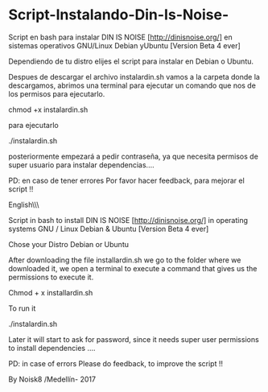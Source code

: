 # Script-Instalando-Din-Is-Noise-

Script en bash para instalar DIN IS NOISE [http://dinisnoise.org/] en sistemas operativos GNU/Linux Debian yUbuntu [Version Beta 4 ever]

Dependiendo de tu distro elijes el script para instalar en Debian o Ubuntu.

Despues de descargar el archivo instalardin.sh vamos a la carpeta donde la descargamos, abrimos una terminal para ejecutar un comando que nos de los permisos para ejecutarlo. 

chmod +x instalardin.sh

para ejecutarlo 

./instalardin.sh

posteriormente empezará a pedir contraseña, ya que necesita permisos de super usuario para instalar dependencias....

PD: en caso de tener errores Por favor hacer feedback, para mejorar el script !!

English\\\\\

Script in bash to install DIN IS NOISE [http://dinisnoise.org/] in operating systems GNU / Linux Debian & Ubuntu [Version Beta 4 ever]

Chose your Distro Debian or Ubuntu

After downloading the file installardin.sh we go to the folder where we downloaded it, we open a terminal to execute a command that gives us the permissions to execute it.

Chmod + x installardin.sh

To run it

./instalardin.sh

Later it will start to ask for password, since it needs super user permissions to install dependencies ....

PD: in case of errors Please do feedback, to improve the script !!

By Noisk8 /Medellín- 2017
